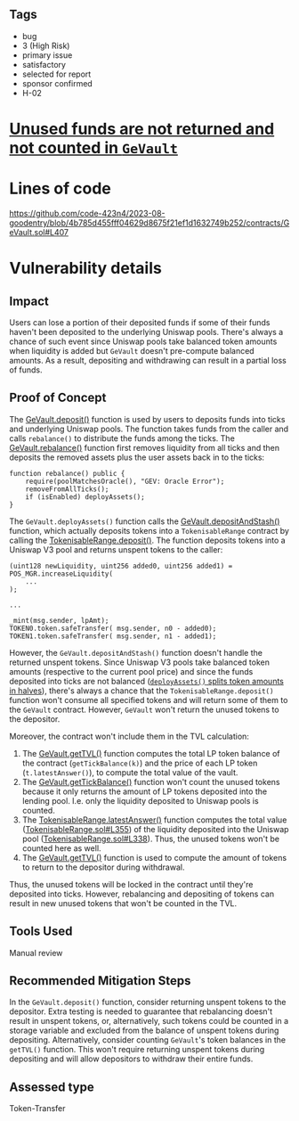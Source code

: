 ## Tags

- bug
- 3 (High Risk)
- primary issue
- satisfactory
- selected for report
- sponsor confirmed
- H-02

# [Unused funds are not returned and not counted in `GeVault`](https://github.com/code-423n4/2023-08-goodentry-findings/issues/325) 

# Lines of code

https://github.com/code-423n4/2023-08-goodentry/blob/4b785d455fff04629d8675f21ef1d1632749b252/contracts/GeVault.sol#L407


# Vulnerability details

## Impact
Users can lose a portion of their deposited funds if some of their funds haven't been deposited to the underlying Uniswap pools. There's always a chance of such event since Uniswap pools take balanced token amounts when liquidity is added but `GeVault` doesn't pre-compute balanced amounts. As a result, depositing and withdrawing can result in a partial loss of funds.
## Proof of Concept
The [GeVault.deposit()](https://github.com/code-423n4/2023-08-goodentry/blob/4b785d455fff04629d8675f21ef1d1632749b252/contracts/GeVault.sol#L247) function is used by users to deposits funds into ticks and underlying Uniswap pools. The function takes funds from the caller and calls `rebalance()` to distribute the funds among the ticks. The [GeVault.rebalance()](https://github.com/code-423n4/2023-08-goodentry/blob/4b785d455fff04629d8675f21ef1d1632749b252/contracts/GeVault.sol#L202) function first removes liquidity from all ticks and then deposits the removed assets plus the user assets back in to the ticks:
```solidity
function rebalance() public {
    require(poolMatchesOracle(), "GEV: Oracle Error");
    removeFromAllTicks();
    if (isEnabled) deployAssets();
}
```

The `GeVault.deployAssets()` function calls the [GeVault.depositAndStash()](https://github.com/code-423n4/2023-08-goodentry/blob/4b785d455fff04629d8675f21ef1d1632749b252/contracts/GeVault.sol#L404) function, which actually deposits tokens into a `TokenisableRange` contract by calling the [TokenisableRange.deposit()](https://github.com/code-423n4/2023-08-goodentry/blob/4b785d455fff04629d8675f21ef1d1632749b252/contracts/TokenisableRange.sol#L222). The function deposits tokens into a Uniswap V3 pool and returns unspent tokens to the caller:
```solidity
(uint128 newLiquidity, uint256 added0, uint256 added1) = POS_MGR.increaseLiquidity(
    ...
);

...

_mint(msg.sender, lpAmt);
TOKEN0.token.safeTransfer( msg.sender, n0 - added0);
TOKEN1.token.safeTransfer( msg.sender, n1 - added1);
```

However, the `GeVault.depositAndStash()` function doesn't handle the returned unspent tokens. Since Uniswap V3 pools take balanced token amounts (respective to the current pool price) and since the funds deposited into ticks are not balanced ([`deployAssets()` splits token amounts in halves](https://github.com/code-423n4/2023-08-goodentry/blob/4b785d455fff04629d8675f21ef1d1632749b252/contracts/GeVault.sol#L353-L358)), there's always a chance that the `TokenisableRange.deposit()` function won't consume all specified tokens and will return some of them to the `GeVault` contract. However, `GeVault` won't return the unused tokens to the depositor.

Moreover, the contract won't include them in the TVL calculation:
1. The [GeVault.getTVL()](https://github.com/code-423n4/2023-08-goodentry/blob/4b785d455fff04629d8675f21ef1d1632749b252/contracts/GeVault.sol#L392) function computes the total LP token balance of the contract (`getTickBalance(k)`) and the price of each LP token (`t.latestAnswer()`), to compute the total value of the vault.
1. The [GeVault.getTickBalance()](https://github.com/code-423n4/2023-08-goodentry/blob/4b785d455fff04629d8675f21ef1d1632749b252/contracts/GeVault.sol#L420) function won't count the unused tokens because it only returns the amount of LP tokens deposited into the lending pool. I.e. only the liquidity deposited to Uniswap pools is counted.
1. The [TokenisableRange.latestAnswer()](https://github.com/code-423n4/2023-08-goodentry/blob/4b785d455fff04629d8675f21ef1d1632749b252/contracts/TokenisableRange.sol#L361) function computes the total value ([TokenisableRange.sol#L355](https://github.com/code-423n4/2023-08-goodentry/blob/4b785d455fff04629d8675f21ef1d1632749b252/contracts/TokenisableRange.sol#L355)) of the liquidity deposited into the Uniswap pool ([TokenisableRange.sol#L338](https://github.com/code-423n4/2023-08-goodentry/blob/4b785d455fff04629d8675f21ef1d1632749b252/contracts/TokenisableRange.sol#L338)). Thus, the unused tokens won't be counted here as well.
1. The [GeVault.getTVL()](https://github.com/code-423n4/2023-08-goodentry/blob/4b785d455fff04629d8675f21ef1d1632749b252/contracts/GeVault.sol#L220-L223) function is used to compute the amount of tokens to return to the depositor during withdrawal.

Thus, the unused tokens will be locked in the contract until they're deposited into ticks. However, rebalancing and depositing of tokens can result in new unused tokens that won't be counted in the TVL.

## Tools Used
Manual review
## Recommended Mitigation Steps
In the `GeVault.deposit()` function, consider returning unspent tokens to the depositor. Extra testing is needed to guarantee that rebalancing doesn't result in unspent tokens, or, alternatively, such tokens could be counted in a storage variable and excluded from the balance of unspent tokens during depositing.
Alternatively, consider counting `GeVault`'s token balances in the `getTVL()` function. This won't require returning unspent tokens during depositing and will allow depositors to withdraw their entire funds.


## Assessed type

Token-Transfer